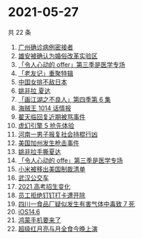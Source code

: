 # 2021-05-27

共 22 条

<!-- BEGIN -->
<!-- 最后更新时间 Thu May 27 2021 23:17:43 GMT+0800 (China Standard Time) -->

1. [广州确诊病例密接者](https://www.zhihu.com/search?q=广州疫情)
2. [雄安被确认为婚俗改革实验区](https://www.zhihu.com/search?q=雄安)
3. [「令人心动的 offer」第三季是医学专场](https://www.zhihu.com/search?q=令人心动的offer第三季)
4. [「老友记」重聚特辑](https://www.zhihu.com/search?q=老友记重聚)
5. [中国女排不敌日本](https://www.zhihu.com/search?q=中国女排)
6. [姚非拉 夏达](https://www.zhihu.com/search?q=姚非拉)
7. [「画江湖之不良人」第四季第 6 集](https://www.zhihu.com/search?q=画江湖之不良人第四季)
8. [海贼王 1014 话情报](https://www.zhihu.com/search?q=海贼王)
9. [翟天临回复近期被骂事件](https://www.zhihu.com/search?q=翟天临回复)
10. [虚幻引擎 5 抢先体验](https://www.zhihu.com/search?q=虚幻引擎5)
11. [河南一男子报复社会持棍行凶](https://www.zhihu.com/search?q=河南男子)
12. [美国加州发生枪击事件](https://www.zhihu.com/search?q=美国枪击)
13. [姚非拉手撕夏达](https://www.zhihu.com/search?q=夏达)
14. [「令人心动的 offe」第三季是医学专场](https://www.zhihu.com/search?q=令人心动的offer第三季)
15. [小米被移出美国制裁清单](https://www.zhihu.com/search?q=小米美国和解)
16. [武汉公交车](https://www.zhihu.com/search?q=武汉公交车)
17. [2021 高考招生变化](https://www.zhihu.com/search?q=高考招生)
18. [员工拒绝钉钉打卡遭开除](https://www.zhihu.com/search?q=员工拒绝打卡)
19. [四川一食品厂疑似发生有害气体中毒致 7 死](https://www.zhihu.com/search?q=四川食品厂)
20. [iOS14.6](https://www.zhihu.com/search?q=ios14.6)
21. [鸿蒙手机要来了](https://www.zhihu.com/search?q=华为鸿蒙)
22. [超级红月亮与月全食今晚上演](https://www.zhihu.com/search?q=超级红月亮)

<!-- END -->
